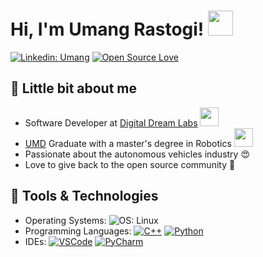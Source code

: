 # Hi, I'm Umang Rastogi! <img src="https://raw.githubusercontent.com/nixin72/nixin72/master/wave.gif" width="40">

<!-- [![Jobs](https://img.shields.io/badge/Open%20to%20new%20roles%3F-Yes-green.svg)](https://shields.io/) -->
[![Linkedin: Umang](https://img.shields.io/badge/-Umang-blue?style=flat-square&logo=Linkedin&logoColor=white&link=https://www.linkedin.com/in/urastogi96/)](https://www.linkedin.com/in/urastogi96/)
[![Open Source Love](https://badges.frapsoft.com/os/v3/open-source.svg?v=103)](https://opensource.org/)

## :memo: Little bit about me
- Software Developer at <a href="https://www.digitaldreamlabs.com/">Digital Dream Labs</a> <img src="https://media.giphy.com/media/WUlplcMpOCEmTGBtBW/giphy.gif" width="30">
- <a href="https://robotics.umd.edu/">UMD</a> Graduate with a master's degree in Robotics <img src="https://media1.giphy.com/media/VGQh2JdmphZHUBT0Bi/giphy.gif" width="30">
- Passionate about the autonomous vehicles industry :heart_eyes:
- Love to give back to the open source community :green_heart:

## :wrench: Tools & Technologies
- Operating Systems: ![OS: Linux](https://img.shields.io/badge/OS-Ubuntu-informational?style=flat&logo=linux&logoColor=white&color=orange)
- Programming Languages: [![C++](https://img.shields.io/badge/Code-C++-informational?style=flat&logo=c%2B%2B&logoColor=white&color=blue)](https://www.cplusplus.com/) [![Python](https://img.shields.io/badge/Code-Python-informational?style=flat&logo=python&logoColor=white&color=green)](https://www.python.org/)
- IDEs: [![VSCode](https://img.shields.io/badge/Editor-VS_Code-informational?style=flat&logo=visual-studio-code&logoColor=white&color=blue)](https://code.visualstudio.com/) [![PyCharm](https://img.shields.io/badge/Editor-PyCharm-informational?style=flat&logo=jetbrains&logoColor=white&color=green)](https://www.jetbrains.com/pycharm/) 
